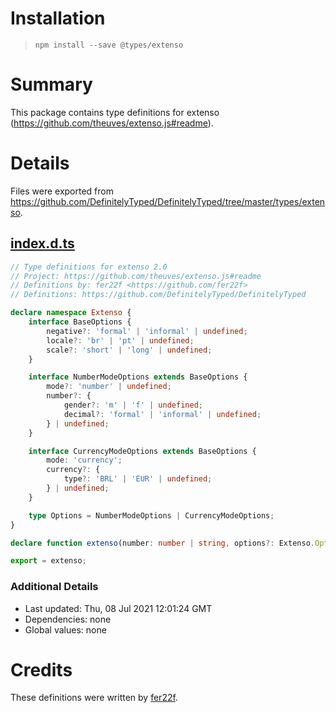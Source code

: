 # Installation
> `npm install --save @types/extenso`

# Summary
This package contains type definitions for extenso (https://github.com/theuves/extenso.js#readme).

# Details
Files were exported from https://github.com/DefinitelyTyped/DefinitelyTyped/tree/master/types/extenso.
## [index.d.ts](https://github.com/DefinitelyTyped/DefinitelyTyped/tree/master/types/extenso/index.d.ts)
````ts
// Type definitions for extenso 2.0
// Project: https://github.com/theuves/extenso.js#readme
// Definitions by: fer22f <https://github.com/fer22f>
// Definitions: https://github.com/DefinitelyTyped/DefinitelyTyped

declare namespace Extenso {
    interface BaseOptions {
        negative?: 'formal' | 'informal' | undefined;
        locale?: 'br' | 'pt' | undefined;
        scale?: 'short' | 'long' | undefined;
    }

    interface NumberModeOptions extends BaseOptions {
        mode?: 'number' | undefined;
        number?: {
            gender?: 'm' | 'f' | undefined;
            decimal?: 'formal' | 'informal' | undefined;
        } | undefined;
    }

    interface CurrencyModeOptions extends BaseOptions {
        mode: 'currency';
        currency?: {
            type?: 'BRL' | 'EUR' | undefined;
        } | undefined;
    }

    type Options = NumberModeOptions | CurrencyModeOptions;
}

declare function extenso(number: number | string, options?: Extenso.Options): string;

export = extenso;

````

### Additional Details
 * Last updated: Thu, 08 Jul 2021 12:01:24 GMT
 * Dependencies: none
 * Global values: none

# Credits
These definitions were written by [fer22f](https://github.com/fer22f).
